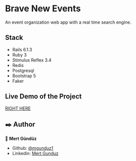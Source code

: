 # Brave New Events
An event organization web app with a real time search engine.


## Stack

- Rails 6.1.3
- Ruby 3
- Stimulus Reflex 3.4
- Redis
- Postgresql
- Bootstrap 5
- Faker


## Live Demo of the Project
[RIGHT HERE](https://dry-escarpment-42170.herokuapp.com/)


## ✒️  Author <a name = "author"></a>

👤 **Mert Gündüz**
- Github: [@mgunduz1](https://github.com/mgunduz1)
- Linkedin: [Mert Gunduz](https://www.linkedin.com/in/mert-gunduz-875280202/)
